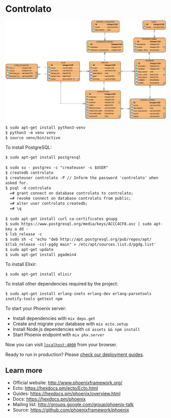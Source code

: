 # Controlato

![Entity Relationship Diagram](docs/images/entity-relationship-diagram.png)

    $ sudo apt-get install python3-venv
    $ python3 -m venv venv
    $ source venv/bin/active

To install PostgreSQL:

    $ sudo apt-get install postgresql

    $ sudo su - postgres -c "createuser -s $USER"
    $ createdb controlato
    $ createuser controlato -P // Inform the password 'controlato' when asked for.
    $ psql -d controlato
      =# grant connect on database controlato to controlato;
      =# revoke connect on database controlato from public;
      =# alter user controlato createdb;
      =# \q

    $ sudo apt-get install curl ca-certificates gnupg
    $ sudo https://www.postgresql.org/media/keys/ACCC4CF8.asc | sudo apt-key a dd -
    $ lsb_release -c
    $ sudo sh -c 'echo "deb http://apt.postgresql.org/pub/repos/apt/ $(lsb_release -cs)-pgdg main" > /etc/apt/sources.list.d/pgdg.list'
    $ sudo apt-get update
    $ sudo apt-get install pgadmin4

To install Elixir:

    $ sudo apt-get install elixir 
  
To install other dependencies required by the project:

    $ sudo apt-get install erlang-inets erlang-dev erlang-parsetools inotify-tools gettext npm

To start your Phoenix server:

  * Install dependencies with `mix deps.get`
  * Create and migrate your database with `mix ecto.setup`
  * Install Node.js dependencies with `cd assets && npm install`
  * Start Phoenix endpoint with `mix phx.server`

Now you can visit [`localhost:4000`](http://localhost:4000) from your browser.

Ready to run in production? Please [check our deployment guides](https://hexdocs.pm/phoenix/deployment.html).

## Learn more

  * Official website: http://www.phoenixframework.org/
  * Ecto: https://hexdocs.pm/ecto/Ecto.html
  * Guides: https://hexdocs.pm/phoenix/overview.html
  * Docs: https://hexdocs.pm/phoenix
  * Mailing list: http://groups.google.com/group/phoenix-talk
  * Source: https://github.com/phoenixframework/phoenix
